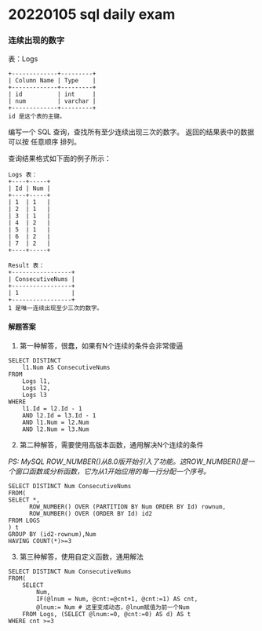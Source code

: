 # 20220105 sql daily exam  

### 连续出现的数字

表：Logs
```
+-------------+---------+
| Column Name | Type    |
+-------------+---------+
| id          | int     |
| num         | varchar |
+-------------+---------+
id 是这个表的主键。
```

编写一个 SQL 查询，查找所有至少连续出现三次的数字。
返回的结果表中的数据可以按 任意顺序 排列。

查询结果格式如下面的例子所示：
```
Logs 表：
+----+-----+
| Id | Num |
+----+-----+
| 1  | 1   |
| 2  | 1   |
| 3  | 1   |
| 4  | 2   |
| 5  | 1   |
| 6  | 2   |
| 7  | 2   |
+----+-----+

Result 表：
+-----------------+
| ConsecutiveNums |
+-----------------+
| 1               |
+-----------------+
1 是唯一连续出现至少三次的数字。
```


#### 解题答案  

1. 第一种解答，很蠢，如果有N个连续的条件会非常傻逼
```
SELECT DISTINCT
    l1.Num AS ConsecutiveNums
FROM
    Logs l1,
    Logs l2,
    Logs l3
WHERE
    l1.Id = l2.Id - 1
    AND l2.Id = l3.Id - 1
    AND l1.Num = l2.Num
    AND l2.Num = l3.Num
```

2. 第二种解答，需要使用高版本函数，通用解决N个连续的条件

*PS: MySQL ROW_NUMBER()从8.0版开始引入了功能。这ROW_NUMBER()是一个窗口函数或分析函数，它为从1开始应用的每一行分配一个序号。*

```
SELECT DISTINCT Num ConsecutiveNums
FROM(
SELECT *,
      ROW_NUMBER() OVER (PARTITION BY Num ORDER BY Id) rownum,
      ROW_NUMBER() OVER (ORDER BY Id) id2
FROM LOGS
) t
GROUP BY (id2-rownum),Num 
HAVING COUNT(*)>=3
```

3. 第三种解答，使用自定义函数，通用解法  
```
SELECT DISTINCT Num ConsecutiveNums
FROM(
    SELECT 
        Num,
        IF(@lnum = Num, @cnt:=@cnt+1, @cnt:=1) AS cnt,
        @lnum:= Num # 这里变成动态，@lnum赋值为前一个Num
    FROM Logs, (SELECT @lnum:=0, @cnt:=0) AS d) AS t
WHERE cnt >=3
```